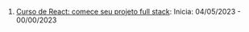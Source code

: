 1. [Curso de React: comece seu projeto full stack](https://cursos.alura.com.br/course/react-crie-primeira-pagina-web): Inicia: 04/05/2023 - 00/00/2023
